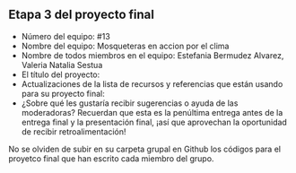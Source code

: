 ## Etapa 3 del proyecto final

- Número del equipo: #13
- Nombre del equipo: Mosqueteras en accion por el clima
- Nombre de todos miembros en el equipo: Estefania Bermudez Alvarez, Valeria Natalia Sestua
- El título del proyecto:
- Actualizaciones de la lista de recursos y referencias que están usando para su proyecto final:
- ¿Sobre qué les gustaría recibir sugerencias o ayuda de las moderadoras? Recuerdan que esta es la penúltima entrega antes de la entrega final y la presentación final, ¡así que aprovechan la oportunidad de recibir retroalimentación!

No se olviden de subir en su carpeta grupal en Github los códigos para el proyetco final que han escrito cada miembro del grupo.
